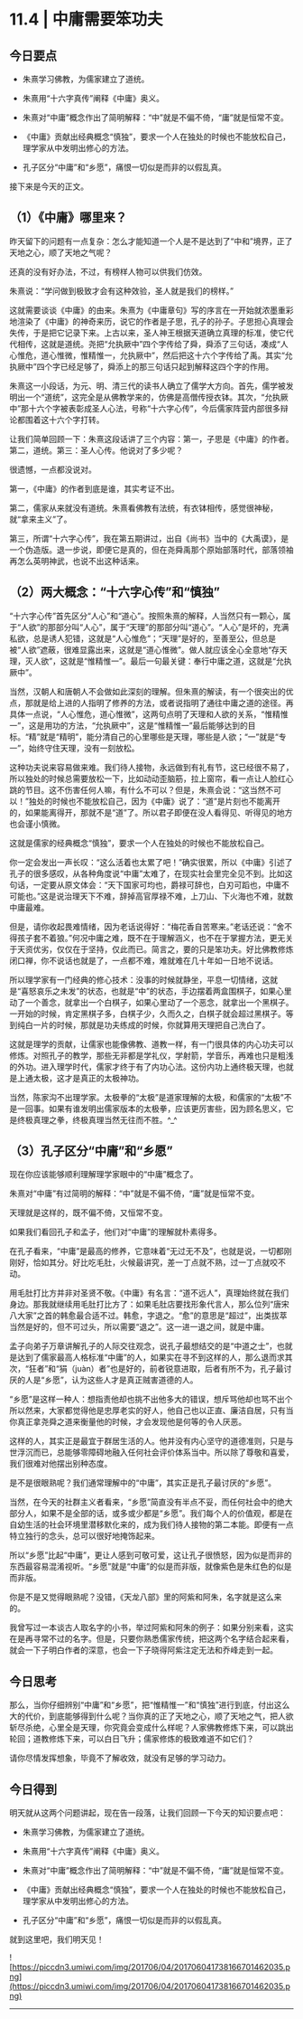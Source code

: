 # 11.4 | 中庸需要笨功夫 

## 今日要点

* 朱熹学习佛教，为儒家建立了道统。

* 朱熹用“十六字真传”阐释《中庸》奥义。

* 朱熹对“中庸”概念作出了简明解释：“中”就是不偏不倚，“庸”就是恒常不变。

* 《中庸》贡献出经典概念“慎独”，要求一个人在独处的时候也不能放松自己，理学家从中发明出修心的方法。

* 孔子区分“中庸”和“乡愿”，痛恨一切似是而非的以假乱真。

接下来是今天的正文。

##  （1）《中庸》哪里来？

昨天留下的问题有一点复杂：怎么才能知道一个人是不是达到了“中和”境界，正了天地之心，顺了天地之气呢？

还真的没有好办法，不过，有榜样人物可以供我们仿效。

朱熹说：“学问做到极致才会有这种效验，圣人就是我们的榜样。”

这就需要谈谈《中庸》的由来。朱熹为《中庸章句》写的序言在一开始就浓墨重彩地渲染了《中庸》的神奇来历，说它的作者是子思，孔子的孙子。子思担心真理会失传，于是把它记录下来。上古以来，圣人神王根据天道确立真理的标准，使它代代相传，这就是道统。尧把“允执厥中”四个字传给了舜，舜添了三句话，凑成“人心惟危，道心惟微，惟精惟一，允执厥中”，然后把这十六个字传给了禹。其实“允执厥中”四个字已经足够了，舜添上的那三句话只起到解释这四个字的作用。

朱熹这一小段话，为元、明、清三代的读书人确立了儒学大方向。首先，儒学被发明出一个“道统”，这完全是从佛教学来的，仿佛是高僧传授衣钵。其次，“允执厥中”那十六个字被表彰成圣人心法，号称“十六字心传”，今后儒家阵营内部很多辩论都围着这十六个字打转。

让我们简单回顾一下：朱熹这段话讲了三个内容：第一，子思是《中庸》的作者。第二，道统。第三：圣人心传。他说对了多少呢？

很遗憾，一点都没说对。

第一，《中庸》的作者到底是谁，其实考证不出。

第二，儒家从来就没有道统。朱熹看佛教有法统，有衣钵相传，感觉很神秘，就“拿来主义”了。

第三，所谓“十六字心传”，我在第五期讲过，出自《尚书》当中的《大禹谟》，是一个伪造版。退一步说，即便它是真的，但在尧舜禹那个原始部落时代，部落领袖再怎么英明神武，也说不出这种话来。

## （2）两大概念：“十六字心传”和“慎独”

“十六字心传”首先区分“人心”和“道心”。按照朱熹的解释，人当然只有一颗心，属于“人欲”的那部分叫“人心”，属于“天理”的那部分叫“道心”。“人心”是坏的，充满私欲，总是诱人犯错，这就是“人心惟危”；“天理”是好的，至善至公，但总是被“人欲”遮蔽，很难显露出来，这就是“道心惟微”。做人就应该全心全意地“存天理，灭人欲”，这就是“惟精惟一”。最后一句最关键：奉行中庸之道，这就是“允执厥中”。

当然，汉朝人和唐朝人不会做如此深刻的理解。但朱熹的解读，有一个很突出的优点，那就是给上进的人指明了修养的方法，或者说指明了通往中庸之道的途径。再具体一点说，“人心惟危，道心惟微”，这两句点明了天理和人欲的关系，“惟精惟一”，这是用功的方法，“允执厥中”，这是“惟精惟一”最后能够达到的目标。“精”就是“精明”，能分清自己的心里哪些是天理，哪些是人欲；“一”就是“专一”，始终守住天理，没有一刻放松。

这种功夫说来容易做来难。我们待人接物，永远做到有礼有节，这已经很不易了，所以独处的时候总需要放松一下，比如动动歪脑筋，拉上窗帘，看一点让人脸红心跳的节目。这不伤害任何人嘛，有什么不可以？但是，朱熹会说：“这当然不可以！”独处的时候也不能放松自己，因为《中庸》说了：“道”是片刻也不能离开的，如果能离得开，那就不是“道”了。所以君子即便在没人看得见、听得见的地方也会谨小慎微。

这就是儒家的经典概念“慎独”，要求一个人在独处的时候也不能放松自己。

你一定会发出一声长叹：“这么活着也太累了吧！”确实很累，所以《中庸》引述了孔子的很多感叹，从各种角度说“中庸”太难了，在现实社会里完全见不到。比如这句话，一定要从原文体会：“天下国家可均也，爵禄可辞也，白刃可蹈也，中庸不可能也。”这是说治理天下不难，辞掉高官厚禄不难，上刀山、下火海也不难，就数中庸最难。

但是，请你收起畏难情绪，因为老话说得好：“梅花香自苦寒来。”老话还说：“舍不得孩子套不着狼。”何况中庸之难，既不在于理解涵义，也不在于掌握方法，更无关于天资优劣，仅仅在于坚持，仅此而已。简言之，要的只是笨功夫。好比佛教修炼闭口禅，你不说话也就是了，一点都不难，难就难在几十年如一日地不说话。

所以理学家有一门经典的修心技术：没事的时候就静坐，平息一切情绪，这就是“喜怒哀乐之未发”的状态，也就是“中”的状态，手边摆着两盒围棋子，如果心里动了一个善念，就拿出一个白棋子，如果心里动了一个恶念，就拿出一个黑棋子。一开始的时候，肯定黑棋子多，白棋子少，久而久之，白棋子就会超过黑棋子。等到纯白一片的时候，那就是功夫练成的时候，你就算用天理把自己洗白了。

这就是理学的贡献，让儒家也能像佛教、道教一样，有一门很具体的内心功夫可以修炼。对照孔子的教学，那些无非都是学礼仪，学射箭，学音乐，再难也只是粗浅的外功。进入理学时代，儒家才终于有了内功心法。这份内功上通终极天理，也就是上通太极，这才是真正的太极神功。

当然，陈家沟不出理学家。太极拳的“太极”是道家理解的太极，和儒家的“太极”不是一回事。如果有谁发明出儒家版本的太极拳，应该更厉害些，因为顾名思义，它是终极真理之拳，终极真理当然无往而不胜。^_^

## （3）孔子区分“中庸”和“乡愿”

现在你应该能够顺利理解理学家眼中的“中庸”概念了。

朱熹对“中庸”有过简明的解释：“中”就是不偏不倚，“庸”就是恒常不变。

天理就是这样的，既不偏不倚，又恒常不变。

如果我们看回孔子和孟子，他们对“中庸”的理解就朴素得多。

在孔子看来，“中庸”是最高的修养，它意味着“无过无不及”，也就是说，一切都刚刚好，恰如其分。好比吃毛肚，火候最讲究，差一丁点就不熟，过一丁点就咬不动。

用毛肚打比方并非对圣贤不敬。《中庸》有名言：“道不远人”，真理始终就在我们身边。那我就继续用毛肚打比方了：如果毛肚店要找形象代言人，那么位列“唐宋八大家”之首的韩愈最合适不过。韩愈，字退之。“愈”的意思是“超过”，出类拔萃当然是好的，但不可过头，所以需要“退之”。这一进一退之间，就是中庸。

孟子向弟子万章讲解孔子的人际交往观念，说孔子最想结交的是“中道之士”，也就是达到了儒家最高人格标准“中庸”的人，如果实在寻不到这样的人，那么退而求其次，“狂者”和“狷（juàn）者”也是好的，前者锐意进取，后者有所不为，孔子最讨厌的人是“乡愿”，认为这些人才是真正贼害道德的人。

“乡愿”是这样一种人：想指责他却也挑不出他多大的错误，想斥骂他却也骂不出个所以然来，大家都觉得他是忠厚老实的好人，他自己也以正直、廉洁自居，只有当你真正拿尧舜之道来衡量他的时候，才会发现他是何等的令人厌恶。

这样的人，其实正是最宜于群居生活的人。他并没有内心坚守的道德准则，只是与世浮沉而已，总能够零障碍地融入任何社会评价体系当中。所以除了尊敬和喜爱，我们很难对他摆出别种态度。

是不是很眼熟呢？我们通常理解中的“中庸”，其实正是孔子最讨厌的“乡愿”。

当然，在今天的社群主义者看来，“乡愿”简直没有半点不妥，而任何社会中的绝大部分人，如果不是全部的话，或多或少都是“乡愿”。我们每个人的价值观，都是在自幼生活的社会环境里潜移默化来的，成为我们待人接物的第二本能。即便有一点特立独行的念头，总可以很好地掩饰起来。

所以“乡愿”比起“中庸”，更让人感到可敬可爱，这让孔子很愤怒，因为似是而非的东西最容易混淆视听。“乡愿”就是“中庸”的似是而非版，就像紫色是朱红色的似是而非版。

你是不是又觉得眼熟呢？没错，《天龙八部》里的阿紫和阿朱，名字就是这么来的。

我曾写过一本谈古人取名字的小书，举过阿紫和阿朱的例子：如果分别来看，这实在是再寻常不过的名字。但是，只要你熟悉儒家传统，把这两个名字结合起来看，就会一下子明白作者的深意，也会一下子晓得阿紫注定无法和乔峰走到一起。

## 今日思考

那么，当你仔细辨别“中庸”和“乡愿”，把“惟精惟一”和“慎独”进行到底，付出这么大的代价，到底能够得到什么呢？当你真的正了天地之心，顺了天地之气，把人欲斩尽杀绝，心里全是天理，你究竟会变成什么样呢？人家佛教修炼下来，可以跳出轮回；道教修炼下来，可以白日飞升；儒家修炼的极致难道不如它们？

请你尽情发挥想象，毕竟不了解收效，就没有足够的学习动力。

## 今日得到

明天就从这两个问题讲起，现在告一段落，让我们回顾一下今天的知识要点吧：

* 朱熹学习佛教，为儒家建立了道统。

* 朱熹用“十六字真传”阐释《中庸》奥义。

* 朱熹对“中庸”概念作出了简明解释：“中”就是不偏不倚，“庸”就是恒常不变。

* 《中庸》贡献出经典概念“慎独”，要求一个人在独处的时候也不能放松自己，理学家从中发明出修心的方法。

* 孔子区分“中庸”和“乡愿”，痛恨一切似是而非的以假乱真。

就到这里吧，我们明天见！

![https://piccdn3.umiwi.com/img/201706/04/201706041738166701462035.png](https://piccdn3.umiwi.com/img/201706/04/201706041738166701462035.png)

---
